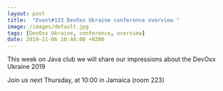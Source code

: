```yaml
---
layout: post
title:  "Event#133 DevOxx Ukraine conference overview "
image: /images/default.jpg
tags: [DevOxx Ukraine, conference, overview]
date: 2019-11-06 10:48:00 +0200
---
```


This week on Java club we will share our impressions about the DevOxx Ukraine 2019[]()

Join us next Thursday, at 10:00 in Jamaica (room 223)